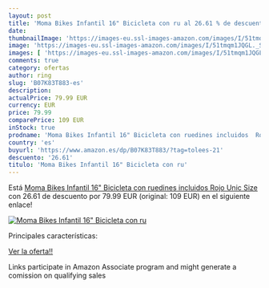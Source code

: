```yaml
---
layout: post
title: 'Moma Bikes Infantil 16" Bicicleta con ru al 26.61 % de descuento'
date: 
thumbnailImage: 'https://images-eu.ssl-images-amazon.com/images/I/51tmqm1JQGL._SL200_.jpg'
image: 'https://images-eu.ssl-images-amazon.com/images/I/51tmqm1JQGL._SL200_.jpg'
images: [ 'https://images-eu.ssl-images-amazon.com/images/I/51tmqm1JQGL._SL200_.jpg' ]
comments: true
category: ofertas
author: ring
slug: 'B07K83T883-es'
description:
actualPrice: 79.99 EUR
currency: EUR
price: 79.99
comparePrice: 109 EUR
inStock: true
prodname: 'Moma Bikes Infantil 16" Bicicleta con ruedines incluidos  Rojo  Unic Size'
country: 'es'
buyurl: 'https://www.amazon.es/dp/B07K83T883/?tag=tolees-21'
descuento: '26.61'
titulo: 'Moma Bikes Infantil 16" Bicicleta con ru'
---
```


Está [Moma Bikes Infantil 16" Bicicleta con ruedines incluidos  Rojo  Unic Size](https://www.amazon.es/dp/B07K83T883/?tag=tolees-21) con 26.61 de descuento por 79.99 EUR (original: 109 EUR) en el siguiente enlace!

[![Moma Bikes Infantil 16" Bicicleta con ru](https://images-eu.ssl-images-amazon.com/images/I/51tmqm1JQGL._SL200_.jpg)](https://www.amazon.es/dp/B07K83T883/?tag=tolees-21)

Principales características:


[Ver la oferta!!](https://www.amazon.es/dp/B07K83T883/?tag=tolees-21)

Links participate in Amazon Associate program and might generate a comission on qualifying sales


